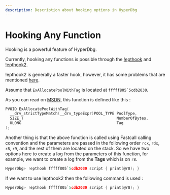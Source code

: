 ```yaml
---
description: Description about hooking options in HyperDbg
---
```


# Hooking Any Function

Hooking is a powerful feature of HyperDbg.

Currently, hooking any functions is possible through the [!epthook](https://docs.hyperdbg.com/commands/extension-commands/epthook) and [!epthook2](https://docs.hyperdbg.com/commands/extension-commands/epthook2).

!epthook2 is generally a faster hook, however, it has some problems that are mentioned [here](https://docs.hyperdbg.com/commands/extension-commands/epthook2#remarks).

Assume that `ExAllocatePoolWithTag` is located at ``fffff805`5cdb2030``.

As you can read on [MSDN](https://docs.microsoft.com/en-us/windows-hardware/drivers/ddi/wdm/nf-wdm-exallocatepoolwithtag), this function is defined like this :

```c
PVOID ExAllocatePoolWithTag(
  __drv_strictTypeMatch(__drv_typeExpr)POOL_TYPE PoolType,
  SIZE_T                                         NumberOfBytes,
  ULONG                                          Tag
);
```

Another thing is that the above function is called using Fastcall calling convention and the parameters are passed in the following order `rcx`, `rdx`, `r8`, `r9`, and the rest of them are located on the stack. So we have two options here to create a log from the parameters of this function, for example, we want to create a log from the **Tags** which is on `r8`.

```c
HyperDbg> !epthook fffff805`5cdb2030 script { print(@r8); }
```

If we want to use !epthook2 then the following command is used :

```c
HyperDbg> !epthook fffff805`5cdb2030 script { print(@r8); }
```

